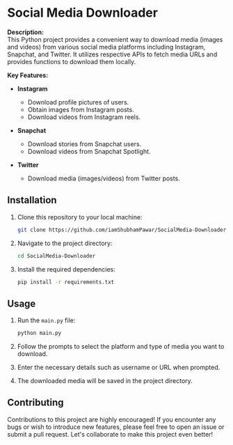 
# Social Media Downloader

**Description:**  
This Python project provides a convenient way to download media (images and videos) from various social media platforms including Instagram, Snapchat, and Twitter. It utilizes respective APIs to fetch media URLs and provides functions to download them locally.

**Key Features:**

- **Instagram**
  - Download profile pictures of users.
  - Obtain images from Instagram posts.
  - Download videos from Instagram reels.

- **Snapchat**
  - Download stories from Snapchat users.
  - Download videos from Snapchat Spotlight.

- **Twitter**
  - Download media (images/videos) from Twitter posts.

## Installation

1. Clone this repository to your local machine:

   ```bash
   git clone https://github.com/iamShubhamPawar/SocialMedia-Downloader.git
   ```

2. Navigate to the project directory:

   ```bash
   cd SocialMedia-Downloader
   ```

3. Install the required dependencies:

   ```bash
   pip install -r requirements.txt
   ```

## Usage

1. Run the `main.py` file:

   ```bash
   python main.py
   ```

2. Follow the prompts to select the platform and type of media you want to download.

3. Enter the necessary details such as username or URL when prompted.

4. The downloaded media will be saved in the project directory.

## Contributing

Contributions to this project are highly encouraged! If you encounter any bugs or wish to introduce new features, please feel free to open an issue or submit a pull request. Let's collaborate to make this project even better!
